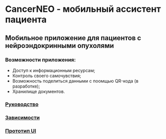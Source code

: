 # CancerNEO - мобильный ассистент пациента
## Мобильное приложение для пациентов с нейроэндокринными опухолями

### Возможности приложения:
- Доступ к информационным ресурсам;
- Контроль своего самочувствия;
- Возможность поделиться данными с поомщью QR-кода (в разработке);
- Хранилище документов.


### [Руководство](docs/manual.md)
### [Зависимости](docs/dependencies.md)
### [Прототип UI](https://www.figma.com/file/Zor74WefZ93M8iQWmcXvFj/CancerNEO?type=design&node-id=0-1&mode=design&t=eS9AqFl1lmxnXkuX-0)

